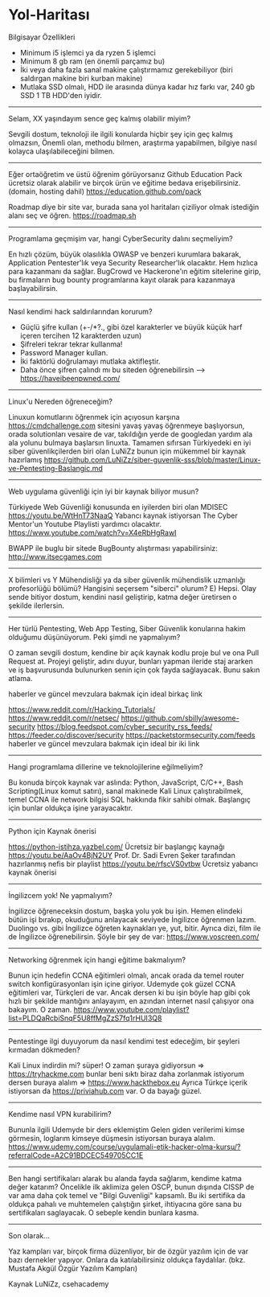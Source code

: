 # Yol-Haritası

Bilgisayar Özellikleri

- Minimum i5 işlemci ya da ryzen 5 işlemci
- Minimum 8 gb ram (en önemli parçamız bu)
- İki veya daha fazla sanal makine çalıştırmamız gerekebiliyor (biri saldırgan makine biri kurban makine)
- Mutlaka SSD olmalı, HDD ile arasında dünya kadar hız farkı var, 240 gb SSD 1 TB HDD'den iyidir.

-----------------------------------------------------------------------

Selam, XX yaşındayım sence geç kalmış olabilir miyim?

Sevgili dostum, teknoloji ile ilgili konularda hiçbir şey için geç kalmış olmazsın, 
Önemli olan, methodu bilmen, araştırma yapabilmen, bilgiye nasıl kolayca ulaşılabileceğini bilmen.

------------------------------

Eğer ortaöğretim ve üstü öğrenim görüyorsanız 
Github Education Pack ücretsiz olarak alabilir ve birçok ürün ve eğitime bedava erişebilirsiniz.
(domain, hosting dahil) 
https://education.github.com/pack

Roadmap diye bir site var, burada sana yol haritaları çiziliyor olmak istediğin alanı seç ve öğren. 
https://roadmap.sh

----------------------------------

Programlama geçmişim var, hangi CyberSecurity dalını seçmeliyim?

En hızlı çözüm, büyük olasılıkla OWASP ve benzeri kurumlara bakarak, 
Application Pentester'lık veya Security Researcher'lık olacaktır. 
Hem hızlıca para kazanmanı da sağlar. 
BugCrowd ve Hackerone'ın eğitim sitelerine girip, 
bu firmaların bug bounty programlarına kayıt olarak para kazanmaya başlayabilirsin.

-------------------------------------

Nasıl kendimi hack saldırılarından korurum?

- Güçlü şifre kullan (+-/*?., gibi özel karakterler ve büyük küçük harf içeren tercihen 12 karakterden uzun)
- Şifreleri tekrar tekrar kullanma!
- Password Manager kullan.
- İki faktörlü doğrulamayı mutlaka aktifleştir.
- Daha önce şifren çalındı mı bu siteden öğrenebilirsin --> https://haveibeenpwned.com/

---------------------------------------

Linux'u Nereden öğreneceğim?

Linuxun komutlarını öğrenmek için açıyosun karşına https://cmdchallenge.com sitesini 
yavaş yavaş öğrenmeye başlıyorsun, 
orada solutionları vesaire de var, 
takıldığın yerde de googledan yardım ala ala yolunu bulmaya başlarsın linuxta. 
Tamamen sıfırsan Türkiyedeki en iyi siber güvenlikçilerden biri olan LuNiZz bunun için mükemmel bir kaynak hazırlamış
https://github.com/LuNiZz/siber-guvenlik-sss/blob/master/Linux-ve-Pentesting-Baslangic.md

----------------------------------------

Web uygulama güvenliği için iyi bir kaynak biliyor musun?

Türkiyede Web Güvenliği konusunda en iyilerden biri olan MDISEC 
https://youtu.be/WtHnT73NaaQ
Yabancı kaynak istiyorsan The Cyber Mentor'un Youtube Playlisti yardımcı olacaktır.
https://www.youtube.com/watch?v=X4eRbHgRawI

BWAPP ile buglu bir sitede BugBounty alıştırması yapabilirsiniz:
http://www.itsecgames.com

------------------------------------------

X bilimleri vs Y Mühendisliği ya da siber güvenlik mühendislik uzmanlığı profesorlüğü bölümü? Hangisini seçersem "siberci" olurum?
E) Hepsi. Olay sende bitiyor dostum, kendini nasıl geliştirip, katma değer üretirsen o şekilde ilerlersin.

------------------------------------------

Her türlü Pentesting, Web App Testing, Siber Güvenlik konularına hakim olduğumu düşünüyorum. 
Peki şimdi ne yapmalıyım?

O zaman sevgili dostum, kendine bir açık kaynak kodlu proje bul ve ona Pull Request at. 
Projeyi geliştir, adını duyur, bunları yapman ileride staj ararken ve iş başvurusunda bulunurken senin için çok fayda sağlayacak. 
Bunu sakın atlama.

haberler ve güncel mevzulara bakmak için ideal birkaç link

https://www.reddit.com/r/Hacking_Tutorials/
https://www.reddit.com/r/netsec/
https://github.com/sbilly/awesome-security
https://blog.feedspot.com/cyber_security_rss_feeds/
https://feeder.co/discover/security
https://packetstormsecurity.com/feeds
haberler ve güncel mevzulara bakmak için ideal bir iki link

-------------------------------------------

Hangi programlama dillerine ve teknolojilerine eğilmeliyim?

Bu konuda birçok kaynak var aslında: Python, JavaScript, C/C++, Bash Scripting(Linux komut satırı), 
sanal makinede Kali Linux çalıştırabilmek, temel CCNA ile network bilgisi SQL hakkında fikir sahibi olmak. 
Başlangıç için bunlar oldukça işine yarayacaktır.

--------------------------------------------

Python için Kaynak önerisi

https://python-istihza.yazbel.com/ Ücretsiz bir başlangıç kaynağı
https://youtu.be/AaOv4BjN2UY Prof. Dr. Sadi Evren Şeker tarafından hazırlanmış nefis bir playlist
https://youtu.be/rfscVS0vtbw Ücretsiz yabancı kaynak önerisi

---------------------------------------------

İngilizcem yok! Ne yapmalıyım?

İngilizce öğreneceksin dostum, başka yolu yok bu işin. Hemen elindeki bütün işi bırakıp, okuduğunu anlayacak seviyede İngilizce öğrenmen lazım. 
Duolingo vs. gibi İngilizce öğreten kaynakları ye, yut, bitir. Ayrıca dizi, film ile de İngilizce öğrenebilirsin.
Şöyle bir şey de var: https://www.voscreen.com/

----------------------------------------------

Networking öğrenmek için hangi eğitime bakmalıyım?

Bunun için hedefin CCNA eğitimleri olmalı, 
ancak orada da temel router switch konfigürasyonları işin içine giriyor. 
Udemyde çok güzel CCNA eğitimleri var, Türkçleri de var. 
Ancak dersen ki bu işin böyle hap gibi çok hızlı bir şekilde mantığını anlayayım, 
en azından internet nasıl çalışıyor ona bakayım. O zaman.
https://www.youtube.com/playlist?list=PLDQaRcbiSnqF5U8ffMgZzS7fq1rHUI3Q8

----------------------------------------------

Pentestinge ilgi duyuyorum da nasıl kendimi test edeceğim, bir şeyleri kırmadan dökmeden?

Kali Linux indirdin mi? süper! O zaman şuraya gidiyorsun => https://tryhackme.com
bunlar beni sıktı biraz daha zorlanmak istiyorum dersen buraya alalım => https://www.hackthebox.eu
Ayrıca Türkçe içerik istiyorsan da https://priviahub.com var. O da bayağı güzel.

----------------------------------------------

Kendime nasıl VPN kurabilirim?

Bununla ilgili Udemyde bir ders eklemiştim
Gelen giden verilerimi kimse görmesin,
loglarım kimseye düşmesin istiyorsan buraya alalım.
https://www.udemy.com/course/uygulamali-etik-hacker-olma-kursu/?referralCode=A2C91BDCEC549705CC1E

----------------------------------------------

Ben hangi sertifikaları alarak bu alanda fayda sağlarım, kendime katma değer katarım?
Öncelikle ilk aklimiza gelen OSCP, bunun dışında CISSP de var ama daha çok temel ve "Bilgi Guvenligi" kapsamlı. 
Bu iki sertifika da oldukça pahalı ve muhtemelen çalıştığın şirket, ihtiyacına göre sana bu sertifikaları saglayacak. 
O sebeple kendin bunlara kasma.

----------------------------------------------

Son olarak...

Yaz kampları var, birçok firma düzenliyor, bir de özgür yazılım için de var bazı dernekler yapıyor.
Onlara da katılabilirsiniz oldukça faydalılar.
(bkz. Mustafa Akgül Özgür Yazılım Kampları)

Kaynak LuNiZz, csehacademy
